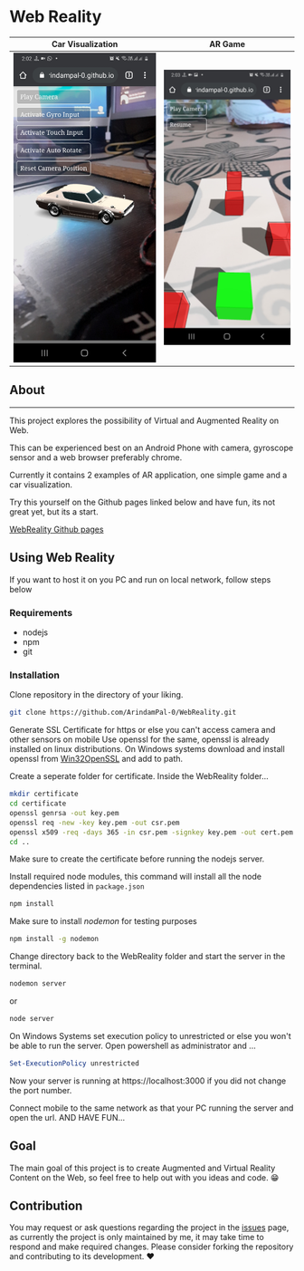 # Web Reality

Car Visualization       | AR Game
:----------------------:|:-----------------:
![Car Visualization](screenshot/carexample.jpg) | ![AR Game](screenshot/gameexample.jpg)

## About
---

This project explores the possibility of Virtual and Augmented Reality on Web.

This can be experienced best on an Android Phone with camera, gyroscope sensor and a web browser preferably chrome.

Currently it contains 2 examples of AR application, one simple game and a car visualization.

Try this yourself on the Github pages linked below and have fun, its not great yet, but its a start.

[WebReality Github pages](https://arindampal-0.github.io/WebReality)

## Using Web Reality

If you want to host it on you PC and run on local network, follow steps below

### **Requirements**
* nodejs
* npm
* git

### **Installation**
Clone repository in the directory of your liking.
```bash
git clone https://github.com/ArindamPal-0/WebReality.git
```

Generate SSL Certificate for https or else you can't access camera and other sensors on mobile
Use openssl for the same, openssl is already installed on linux distributions.
On Windows systems download and install openssl from [Win32OpenSSL](https://slproweb.com/products/Win32OpenSSL.html) and add to path.

Create a seperate folder for certificate.
Inside the WebReality folder...
```bash
mkdir certificate
cd certificate
openssl genrsa -out key.pem
openssl req -new -key key.pem -out csr.pem
openssl x509 -req -days 365 -in csr.pem -signkey key.pem -out cert.pem
cd ..
```

Make sure to create the certificate before running the nodejs server.


Install required node modules, this command will install all the node dependencies listed in `package.json`
```bash
npm install
```

Make sure to install *nodemon* for testing purposes
```bash
npm install -g nodemon
```

Change directory back to the WebReality folder and start the server in the terminal.
```bash
nodemon server
```
or
```bash
node server
```

On Windows Systems set execution policy to unrestricted or else you won't be able to run the server.
Open powershell as administrator and ...
```powershell
Set-ExecutionPolicy unrestricted
```

Now your server is running at https://localhost:3000 if you did not change the port number.

Connect mobile to the same network as that your PC running the server and open the url.
AND HAVE FUN...

## Goal

The main goal of this project is to create Augmented and Virtual Reality Content on the Web, so feel free to help out with you ideas and code. :grin:

## Contribution

You may request or ask questions regarding the project in the [issues](https://github.com/ArindamPal-0/WebReality/issues) page, as currently the project is only maintained by me, it may take time to respond and make required changes. Please consider forking the repository and contributing to its development. :heart:
